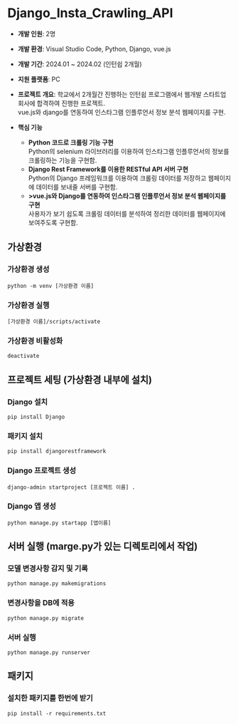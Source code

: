 # Django_Insta_Crawling_API
* **개발 인원**: 2명

* **개발 환경**: Visual Studio Code, Python, Django, vue.js

* **개발 기간**: 2024.01 ~ 2024.02 (인턴쉽 2개월)

* **지원 플랫폼**: PC

* **프로젝트 개요**: 학교에서 2개월간 진행하는 인턴쉽 프로그램에서 웹개발 스타트업 회사에 합격하여 진행한 프로젝트. <br>vue.js와 django를 연동하여 인스타그램 인플루언서 정보 분석 웹페이지를 구현.

* **핵심 기능**
   - **Python 코드로 크롤링 기능 구현**
   <br>Python의 selenium 라이브러리를 이용하여 인스타그램 인플루언서의 정보를 크롤링하는 기능을 구현함.
   - **Django Rest Framework를 이용한 RESTful API 서버 구현**
   <br>Python의 Django 프레임워크를 이용하여 크롤링 데이터를 저장하고 웹페이지에 데이터를 보내줄 서버를 구현함.
   - **>vue.js와 Django를 연동하여 인스타그램 인플루언서 정보 분석 웹페이지를 구현**
   <br>사용자가 보기 쉽도록 크롤링 데이터를 분석하여 정리한 데이터를 웹페이지에 보여주도록 구현함.


## 가상환경
### 가상환경 생성
```
python -m venv [가상환경 이름]
```

### 가상환경 실행
```
[가상환경 이름]/scripts/activate
```

### 가상환경 비활성화
```
deactivate
```

## 프로젝트 세팅 (가상환경 내부에 설치)
### Django 설치
```
pip install Django
```

### 패키지 설치
```
pip install djangorestframework
```

### Django 프로젝트 생성
```
django-admin startproject [프로젝트 이름] .
```

### Django 앱 생성
```
python manage.py startapp [앱이름]
```

## 서버 실행 (marge.py가 있는 디렉토리에서 작업)
### 모델 변경사항 감지 및 기록
```
python manage.py makemigrations
```

### 변경사항을 DB에 적용
```
python manage.py migrate
```

### 서버 실행
```
python manage.py runserver
```

## 패키지
### 설치한 패키지를 한번에 받기
```
pip install -r requirements.txt
```
